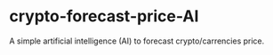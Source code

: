# crypto-forecast-price-AI
A simple artificial intelligence (AI) to forecast crypto/carrencies price.
